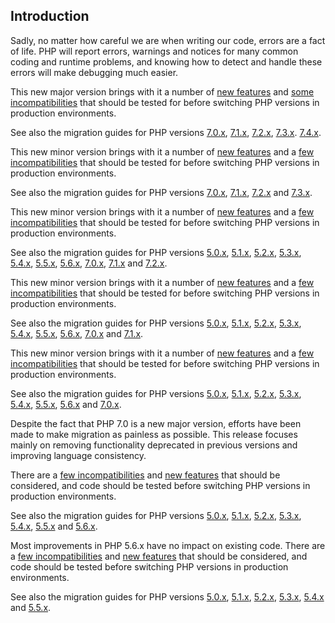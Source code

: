 Introduction
------------

Sadly, no matter how careful we are when writing our code, errors are a
fact of life. PHP will report errors, warnings and notices for many
common coding and runtime problems, and knowing how to detect and handle
these errors will make debugging much easier.

This new major version brings with it a number of
<a href="/migration80/new-features.html" class="link">new features</a>
and
<a href="/migration80/incompatible.html" class="link">some incompatibilities</a>
that should be tested for before switching PHP versions in production
environments.

See also the migration guides for PHP versions
<a href="/migration70.html" class="link">7.0.x</a>,
<a href="/migration71.html" class="link">7.1.x</a>,
<a href="/migration72.html" class="link">7.2.x</a>,
<a href="/migration73.html" class="link">7.3.x</a>.
<a href="/migration74.html" class="link">7.4.x</a>.

This new minor version brings with it a number of
<a href="/migration74/new-features.html" class="link">new features</a>
and a
<a href="/migration74/incompatible.html" class="link">few incompatibilities</a>
that should be tested for before switching PHP versions in production
environments.

See also the migration guides for PHP versions
<a href="/migration70.html" class="link">7.0.x</a>,
<a href="/migration71.html" class="link">7.1.x</a>,
<a href="/migration72.html" class="link">7.2.x</a> and
<a href="/migration73.html" class="link">7.3.x</a>.

This new minor version brings with it a number of
<a href="/migration73/new-features.html" class="link">new features</a>
and a
<a href="/migration73/incompatible.html" class="link">few incompatibilities</a>
that should be tested for before switching PHP versions in production
environments.

See also the migration guides for PHP versions
<a href="/migration5.html" class="link">5.0.x</a>,
<a href="/migration51.html" class="link">5.1.x</a>,
<a href="/migration52.html" class="link">5.2.x</a>,
<a href="/migration53.html" class="link">5.3.x</a>,
<a href="/migration54.html" class="link">5.4.x</a>,
<a href="/migration55.html" class="link">5.5.x</a>,
<a href="/migration56.html" class="link">5.6.x</a>,
<a href="/migration70.html" class="link">7.0.x</a>,
<a href="/migration71.html" class="link">7.1.x</a> and
<a href="/migration72.html" class="link">7.2.x</a>.

This new minor version brings with it a number of
<a href="/migration72/new-features.html" class="link">new features</a>
and a
<a href="/migration72/incompatible.html" class="link">few incompatibilities</a>
that should be tested for before switching PHP versions in production
environments.

See also the migration guides for PHP versions
<a href="/migration5.html" class="link">5.0.x</a>,
<a href="/migration51.html" class="link">5.1.x</a>,
<a href="/migration52.html" class="link">5.2.x</a>,
<a href="/migration53.html" class="link">5.3.x</a>,
<a href="/migration54.html" class="link">5.4.x</a>,
<a href="/migration55.html" class="link">5.5.x</a>,
<a href="/migration56.html" class="link">5.6.x</a>,
<a href="/migration70.html" class="link">7.0.x</a> and
<a href="/migration71.html" class="link">7.1.x</a>.

This new minor version brings with it a number of
<a href="/migration71/new-features.html" class="link">new features</a>
and a
<a href="/migration71/incompatible.html" class="link">few incompatibilities</a>
that should be tested for before switching PHP versions in production
environments.

See also the migration guides for PHP versions
<a href="/migration5.html" class="link">5.0.x</a>,
<a href="/migration51.html" class="link">5.1.x</a>,
<a href="/migration52.html" class="link">5.2.x</a>,
<a href="/migration53.html" class="link">5.3.x</a>,
<a href="/migration54.html" class="link">5.4.x</a>,
<a href="/migration55.html" class="link">5.5.x</a>,
<a href="/migration56.html" class="link">5.6.x</a> and
<a href="/migration70.html" class="link">7.0.x</a>.

Despite the fact that PHP 7.0 is a new major version, efforts have been
made to make migration as painless as possible. This release focuses
mainly on removing functionality deprecated in previous versions and
improving language consistency.

There are a
<a href="/migration70/incompatible.html" class="link">few incompatibilities</a>
and
<a href="/migration70/new-features.html" class="link">new features</a>
that should be considered, and code should be tested before switching
PHP versions in production environments.

See also the migration guides for PHP versions
<a href="/migration5.html" class="link">5.0.x</a>,
<a href="/migration51.html" class="link">5.1.x</a>,
<a href="/migration52.html" class="link">5.2.x</a>,
<a href="/migration53.html" class="link">5.3.x</a>,
<a href="/migration54.html" class="link">5.4.x</a>,
<a href="/migration55.html" class="link">5.5.x</a> and
<a href="/migration56.html" class="link">5.6.x</a>.

Most improvements in PHP 5.6.x have no impact on existing code. There
are a
<a href="/migration56/incompatible.html" class="link">few incompatibilities</a>
and
<a href="/migration56/new-features.html" class="link">new features</a>
that should be considered, and code should be tested before switching
PHP versions in production environments.

See also the migration guides for PHP versions
<a href="/migration5.html" class="link">5.0.x</a>,
<a href="/migration51.html" class="link">5.1.x</a>,
<a href="/migration52.html" class="link">5.2.x</a>,
<a href="/migration53.html" class="link">5.3.x</a>,
<a href="/migration54.html" class="link">5.4.x</a> and
<a href="/migration55.html" class="link">5.5.x</a>.
